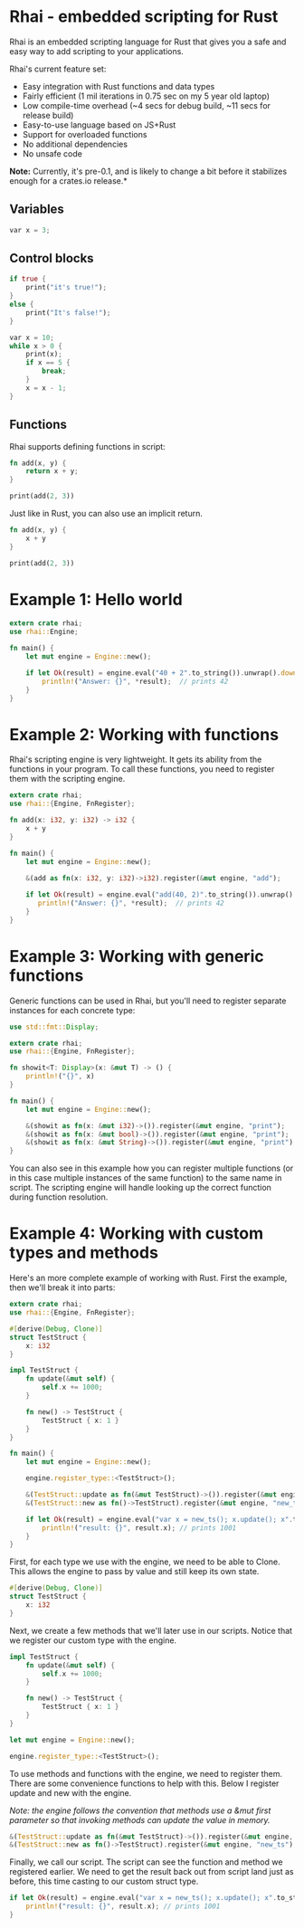 # Rhai - embedded scripting for Rust

Rhai is an embedded scripting language for Rust that gives you a safe and easy way to add scripting to your applications.  

Rhai's current feature set:

* Easy integration with Rust functions and data types
* Fairly efficient (1 mil iterations in 0.75 sec on my 5 year old laptop)
* Low compile-time overhead (~4 secs for debug build, ~11 secs for release build)
* Easy-to-use language based on JS+Rust
* Support for overloaded functions
* No additional dependencies
* No unsafe code

**Note:** Currently, it's pre-0.1, and is likely to change a bit before it stabilizes enough for a crates.io release.*

## Variables

```Rust
var x = 3;
```

## Control blocks

```Rust
if true { 
    print("it's true!");
}
else {
    print("It's false!");
}
```

```Rust
var x = 10;
while x > 0 { 
    print(x);
    if x == 5 {
        break;
    }
    x = x - 1;
}
```

## Functions

Rhai supports defining functions in script:

```Rust
fn add(x, y) {
    return x + y;
}

print(add(2, 3))
```

Just like in Rust, you can also use an implicit return.

```Rust
fn add(x, y) {
    x + y
}

print(add(2, 3))
```


# Example 1: Hello world

```Rust
extern crate rhai;
use rhai::Engine;

fn main() {
    let mut engine = Engine::new();

    if let Ok(result) = engine.eval("40 + 2".to_string()).unwrap().downcast::<i32>() {
        println!("Answer: {}", *result);  // prints 42
    }
}
```
# Example 2: Working with functions

Rhai's scripting engine is very lightweight.  It gets its ability from the functions in your program.  To call these functions, you need to register them with the scripting engine.

```Rust
extern crate rhai;
use rhai::{Engine, FnRegister};

fn add(x: i32, y: i32) -> i32 {
    x + y
}

fn main() {
    let mut engine = Engine::new();

    &(add as fn(x: i32, y: i32)->i32).register(&mut engine, "add");
 
    if let Ok(result) = engine.eval("add(40, 2)".to_string()).unwrap().downcast::<i32>() {
       println!("Answer: {}", *result);  // prints 42
    }
}
```

# Example 3: Working with generic functions

Generic functions can be used in Rhai, but you'll need to register separate instances for each concrete type:

```Rust
use std::fmt::Display;

extern crate rhai;
use rhai::{Engine, FnRegister};

fn showit<T: Display>(x: &mut T) -> () {
    println!("{}", x)
}

fn main() {
    let mut engine = Engine::new();

    &(showit as fn(x: &mut i32)->()).register(&mut engine, "print");
    &(showit as fn(x: &mut bool)->()).register(&mut engine, "print");
    &(showit as fn(x: &mut String)->()).register(&mut engine, "print");
}
```

You can also see in this example how you can register multiple functions (or in this case multiple instances of the same function) to the same name in script.  The scripting engine will handle looking up the correct function during function resolution.

# Example 4: Working with custom types and methods

Here's an more complete example of working with Rust.  First the example, then we'll break it into parts:

```Rust
extern crate rhai;
use rhai::{Engine, FnRegister};

#[derive(Debug, Clone)]
struct TestStruct {
    x: i32
}

impl TestStruct {
    fn update(&mut self) {
        self.x += 1000;
    }

    fn new() -> TestStruct {
        TestStruct { x: 1 }
    }
}

fn main() {
    let mut engine = Engine::new();

    engine.register_type::<TestStruct>();

    &(TestStruct::update as fn(&mut TestStruct)->()).register(&mut engine, "update");
    &(TestStruct::new as fn()->TestStruct).register(&mut engine, "new_ts");

    if let Ok(result) = engine.eval("var x = new_ts(); x.update(); x".to_string()).unwrap().downcast::<TestStruct>() {
        println!("result: {}", result.x); // prints 1001
    }
}
```

First, for each type we use with the engine, we need to be able to Clone.  This allows the engine to pass by value and still keep its own state.

```Rust
#[derive(Debug, Clone)]
struct TestStruct {
    x: i32
}
```

Next, we create a few methods that we'll later use in our scripts.  Notice that we register our custom type with the engine.
```Rust
impl TestStruct {
    fn update(&mut self) {
        self.x += 1000;
    }

    fn new() -> TestStruct {
        TestStruct { x: 1 }
    }
}

let mut engine = Engine::new();

engine.register_type::<TestStruct>();
```

To use methods and functions with the engine, we need to register them.  There are some convenience functions to help with this.  Below I register update and new with the engine.

*Note: the engine follows the convention that methods use a &mut first parameter so that invoking methods can update the value in memory.*

```Rust
&(TestStruct::update as fn(&mut TestStruct)->()).register(&mut engine, "update");
&(TestStruct::new as fn()->TestStruct).register(&mut engine, "new_ts");
```

Finally, we call our script.  The script can see the function and method we registered earlier.  We need to get the result back out from script land just as before, this time casting to our custom struct type.
```Rust
if let Ok(result) = engine.eval("var x = new_ts(); x.update(); x".to_string()).unwrap().downcast::<TestStruct>() {
    println!("result: {}", result.x); // prints 1001
}
```
